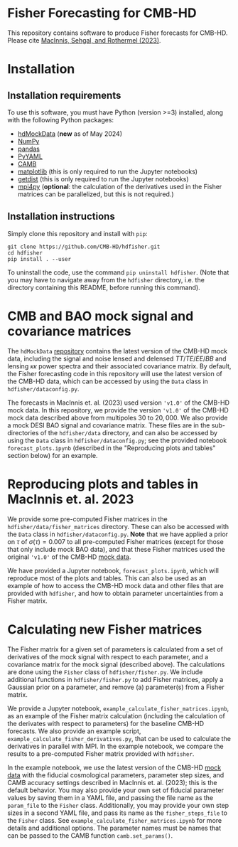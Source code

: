 # Fisher Forecasting for CMB-HD

This repository contains software to produce Fisher forecasts for CMB-HD. Please cite [MacInnis, Sehgal, and Rothermel (2023)](https://arxiv.org/abs/2309.03021).


# Installation

## Installation requirements

To use this software, you must have Python (version >=3) installed, along with the following Python packages:
- [hdMockData](https://github.com/CMB-HD/hdMockData) (__new__ as of May 2024)
- [NumPy](https://numpy.org/)
- [pandas](https://pandas.pydata.org/)
- [PyYAML](https://pyyaml.org/wiki/PyYAMLDocumentation)
- [CAMB](https://camb.readthedocs.io/en/latest/)
- [matplotlib](https://matplotlib.org/) (this is only required to run the Jupyter notebooks)
- [getdist](https://getdist.readthedocs.io/en/latest/intro.html) (this is only required to run the Jupyter notebooks)
- [mpi4py](https://mpi4py.readthedocs.io/en/stable/) (__optional__: the calculation of the derivatives used in the Fisher matrices can be parallelized, but this is not required.) 


## Installation instructions

Simply clone this repository and install with `pip`:

```
git clone https://github.com/CMB-HD/hdfisher.git
cd hdfisher
pip install . --user
```

To uninstall the code, use the command `pip uninstall hdfisher`. (Note that you may have to navigate away from the `hdfisher` directory, i.e. the directory containing this README, before running this command).


# CMB and BAO mock signal and covariance matrices

The `hdMockData` [repository](https://github.com/CMB-HD/hdMockData) contains the latest version of the CMB-HD mock data, including the signal and noise lensed and delensed $TT/TE/EE/BB$ and lensing $\kappa\kappa$ power spectra and their associated covariance matrix. By default, the Fisher forecasting code in this repository will use the latest version of the CMB-HD data, which can be accessed by using the `Data` class in `hdfisher/dataconfig.py`.

The forecasts in MacInnis et. al. (2023) used version `'v1.0'` of the CMB-HD mock data. In this repository, we provide the version `'v1.0'` of the CMB-HD mock data described above from multipoles $30$ to $20,000$.  We also provide a mock DESI BAO signal and covariance matrix. These files are in the sub-directories of the `hdfisher/data` directory, and can also be accessed by using the `Data` class in `hdfisher/dataconfig.py`; see the provided notebook `forecast_plots.ipynb` (described in the "Reproducing plots and tables" section below) for an example.


# Reproducing plots and tables in MacInnis et. al. 2023

We provide some pre-computed Fisher matrices in the `hdfisher/data/fisher_matrices` directory. These can also be accessed with the `Data` class in `hdfisher/dataconfig.py`. __Note__ that we have applied a prior on $\tau$ of $\sigma(\tau) = 0.007$ to all pre-computed Fisher matrices (except for those that only include mock BAO data), and that these Fisher matrices used the original `'v1.0'` of the CMB-HD [mock data](https://github.com/CMB-HD/hdMockData).

We have provided a Jupyter notebook, `forecast_plots.ipynb`, which will reproduce most of the plots and tables. This can also be used as an example of how to access the CMB-HD mock data and other files that are provided with `hdfisher`, and how to obtain parameter uncertainties from a Fisher matrix.


# Calculating new Fisher matrices

The Fisher matrix for a given set of parameters is calculated from a set of  derivatives of the mock signal with respect to each parameter, and a covariance matrix for the mock signal (described above). The calculations are done using the `Fisher` class of `hdfisher/fisher.py`. We include additional functions in `hdfisher/fisher.py` to add Fisher matrices, apply a Gaussian prior on a parameter, and remove (a) parameter(s) from a Fisher matrix.

We provide a Jupyter notebook, `example_calculate_fisher_matrices.ipynb`, as an example of the Fisher matrix calculation (including the calculation of the derivates with respect to parameters) for the baseline CMB-HD forecasts. We also provide an example script, `example_calculate_fisher_derivatives.py`, that can be used to calculate the derivatives in parallel with MPI. In the example notebook, we compare the results to a pre-computed Fisher matrix provided with `hdfisher`.

In the example notebook, we use the latest version of the CMB-HD [mock data](https://github.com/CMB-HD/hdMockData) with the fiducial cosmological parameters, parameter step sizes, and CAMB accuracy settings described in MacInnis et. al. (2023); this is the default behavior. You may also provide your own set of fiducial parameter values by saving them in a YAML file, and passing the file name as the `param_file` to the `Fisher` class. Additionally, you may provide your own step sizes in a second YAML file, and pass its name as the `fisher_steps_file` to the `Fisher` class. See `example_calculate_fisher_matrices.ipynb` for more details and additional options. The parameter names must be names that can be passed to the CAMB function `camb.set_params()`.
